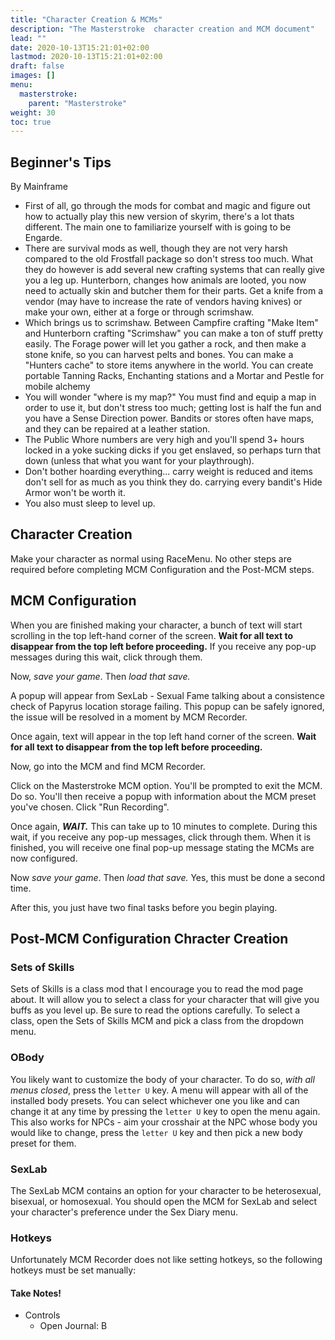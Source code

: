 ```yaml
---
title: "Character Creation & MCMs"
description: "The Masterstroke  character creation and MCM document"
lead: ""
date: 2020-10-13T15:21:01+02:00
lastmod: 2020-10-13T15:21:01+02:00
draft: false
images: []
menu:
  masterstroke:
    parent: "Masterstroke"
weight: 30
toc: true
---
```


## Beginner's Tips
By Mainframe

- First of all, go through the mods for combat and magic and figure out how to actually play this new version of skyrim, there's a lot thats different. The main one to familiarize yourself with is going to be Engarde.
- There are survival mods as well, though they are not very harsh compared to the old Frostfall package so don't stress too much. What they do however is add several new crafting systems that can really give you a leg up.  Hunterborn, changes how animals are looted, you now need to actually skin and butcher them for their parts. Get a knife from a vendor (may have to increase the rate of vendors having knives) or make your own, either at a forge or through scrimshaw.
- Which brings us to scrimshaw. Between Campfire crafting "Make Item" and Hunterborn crafting "Scrimshaw" you can make a ton of stuff pretty easily. The Forage power will let you gather a rock, and then make a stone knife, so you can harvest pelts and bones. You can make a "Hunters cache" to store items anywhere in the world. You can create portable Tanning Racks, Enchanting stations and a Mortar and Pestle for mobile alchemy
- You will wonder "where is my map?" You must find and equip a map in order to use it, but don't stress too much; getting lost is half the fun and you have a Sense Direction power. Bandits or stores often have maps, and they can be repaired at a leather station.
- The Public Whore numbers are very high and you'll spend 3+ hours locked in a yoke sucking dicks if you get enslaved, so perhaps turn that down (unless that what you want for your playthrough).
- Don't bother hoarding everything... carry weight is reduced and items don't sell for as much as you think they do. carrying every bandit's Hide Armor won't be worth it.
- You also must sleep to level up.

## Character Creation

Make your character as normal using RaceMenu. No other steps are required before completing MCM Configuration and the Post-MCM steps.

## MCM Configuration

When you are finished making your character, a bunch of text will start scrolling in the top left-hand corner of the screen. **Wait for all text to disappear from the top left before proceeding.** If you receive any pop-up messages during this wait, click through them.

Now, *save your game*. Then *load that save.*

A popup will appear from SexLab - Sexual Fame talking about a consistence check of Papyrus location storage failing. This popup can be safely ignored, the issue will be resolved in a moment by MCM Recorder.

Once again, text will appear in the top left hand corner of the screen. **Wait for all text to disappear from the top left before proceeding.**

Now, go into the MCM and find MCM Recorder.

Click on the Masterstroke MCM option. You'll be prompted to exit the MCM. Do so. You'll then receive a popup with information about the MCM preset you've chosen. Click "Run Recording".

Once again, ***WAIT.*** This can take up to 10 minutes to complete. During this wait, if you receive any pop-up messages, click through them. When it is finished, you will receive one final pop-up message stating the MCMs are now configured.

Now *save your game*. Then *load that save.* Yes, this must be done a second time.

After this, you just have two final tasks before you begin playing.

## Post-MCM Configuration Chracter Creation

### Sets of Skills

Sets of Skills is a class mod that I encourage you to read the mod page about. It will allow you to select a class for your character that will give you buffs as you level up. Be sure to read the options carefully. To select a class, open the Sets of Skills MCM and pick a class from the dropdown menu.

### OBody

You likely want to customize the body of your character. To do so, *with all menus closed*, press the `letter U` key. A menu will appear with all of the installed body presets. You can select whichever one you like and can change it at any time by pressing the `letter U` key to open the menu again. This also works for NPCs - aim your crosshair at the NPC whose body you would like to change, press the `letter U` key and then pick a new body preset for them. 

### SexLab

The SexLab MCM contains an option for your character to be heterosexual, bisexual, or homosexual. You should open the MCM for SexLab and select your character's preference under the Sex Diary menu.

### Hotkeys

Unfortunately MCM Recorder does not like setting hotkeys, so the following hotkeys must be set manually:

#### Take Notes!
- Controls
  - Open Journal: B
